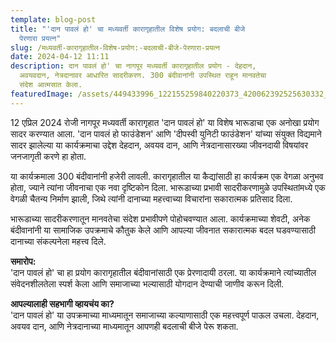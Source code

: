 ```yaml
---
template: blog-post
title: "'दान पावलं हो' चा मध्यवर्ती कारागृहातील विशेष प्रयोग: बदलाची बीजे
  पेरणारा प्रयत्न"
slug: /मध्यवर्ती-कारागृहातील-विशेष-प्रयोग:-बदलाची-बीजे-पेरणारा-प्रयत्न
date: 2024-04-12 11:11
description: दान पावलं हो' चा नागपूर मध्यवर्ती कारागृहातील प्रयोग - देहदान,
  अवयवदान, नेत्रदानावर आधारित सादरीकरण. 300 बंदीवानांनी उपस्थित राहून मानवतेचा
  संदेश आत्मसात केला.
featuredImage: /assets/449433996_122155259840220373_420062392525630332_n.jpg
---
```



12 एप्रिल 2024 रोजी नागपूर मध्यवर्ती कारागृहात 'दान पावलं हो' या विशेष भारूडाचा एक अनोखा प्रयोग सादर करण्यात आला. 'दान पावलं हो फाउंडेशन' आणि 'दीपस्वी युनिटी फाउंडेशन' यांच्या संयुक्त विद्यमाने सादर झालेल्या या कार्यक्रमाचा उद्देश देहदान, अवयव दान, आणि नेत्रदानासारख्या जीवनदायी विषयांवर जनजागृती करणे हा होता.

या कार्यक्रमाला 300 बंदीवानांनी हजेरी लावली. कारागृहातील या कैद्यांसाठी हा कार्यक्रम एक वेगळा अनुभव होता, ज्याने त्यांना जीवनाचा एक नवा दृष्टिकोन दिला. भारूडाच्या प्रभावी सादरीकरणामुळे उपस्थितांमध्ये एक वेगळी चैतन्य निर्माण झाली, जिथे त्यांनी दानाच्या महत्त्वाच्या विचारांना सकारात्मक प्रतिसाद दिला.

भारूडाच्या सादरीकरणातून मानवतेचा संदेश प्रभावीपणे पोहोचवण्यात आला. कार्यक्रमाच्या शेवटी, अनेक बंदीवानांनी या सामाजिक उपक्रमाचे कौतुक केले आणि आपल्या जीवनात सकारात्मक बदल घडवण्यासाठी दानाच्या संकल्पनेला महत्त्व दिले.

**समारोप:**\
'दान पावलं हो' चा हा प्रयोग कारागृहातील बंदीवानांसाठी एक प्रेरणादायी ठरला. या कार्यक्रमाने त्यांच्यातील संवेदनशीलतेला स्पर्श केला आणि समाजाच्या भल्यासाठी योगदान देण्याची जाणीव करून दिली.

**आपल्यालाही सहभागी व्हायचंय का?**\
'दान पावलं हो' या उपक्रमाच्या माध्यमातून समाजाच्या कल्याणासाठी एक महत्त्वपूर्ण पाऊल उचला. देहदान, अवयव दान, आणि नेत्रदानाच्या माध्यमातून आपणही बदलाची बीजे पेरू शकता.